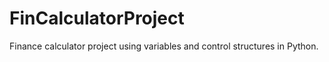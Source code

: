 # FinCalculatorProject
Finance calculator project using variables and control structures in Python.
